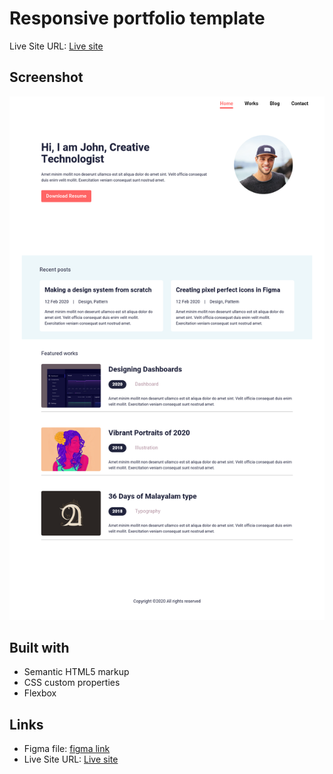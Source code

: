 # Responsive portfolio template

Live Site URL: [Live site](https://samankassou.github.io/responsive-porfolio/)

## Screenshot

![](./preview.png)

## Built with

- Semantic HTML5 markup
- CSS custom properties
- Flexbox

## Links

- Figma file: [figma link](<https://figma.com/file/wrhMHp14aCCLA5TTxv3Qof/Portfolio-UI---Web-%26-Mobile-(Community)?node-id=6%3A52>)
- Live Site URL: [Live site](https://samankassou.github.io/responsive-porfolio/)
